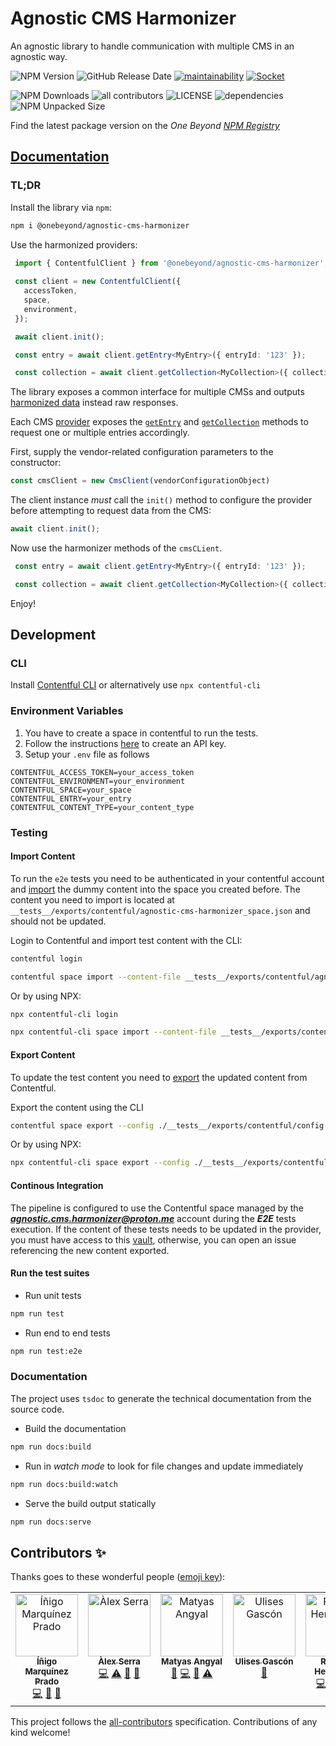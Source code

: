 # Agnostic CMS Harmonizer

An agnostic library to handle communication with multiple CMS in an agnostic way.

![NPM Version](https://img.shields.io/npm/v/%40onebeyond%2Fagnostic-cms-harmonizer)
![GitHub Release Date](https://img.shields.io/github/release-date/onebeyond/agnostic-cms-harmonizer)
[![maintainability](https://api.codeclimate.com/v1/badges/9c8389517a18ceabc76d/maintainability)](https://codeclimate.com/github/onebeyond/agnostic-cms-harmonizer/maintainability)
[![Socket](https://socket.dev/api/badge/npm/package/@onebeyond/agnostic-cms-harmonizer)](https://socket.dev/npm/package/@onebeyond/agnostic-cms-harmonizer)

![NPM Downloads](https://img.shields.io/npm/dt/%40onebeyond%2Fagnostic-cms-harmonizer)
![all contributors](https://img.shields.io/github/all-contributors/onebeyond/agnostic-cms-harmonizer?color=ee8449&style=flat-square)
![LICENSE](https://img.shields.io/npm/l/%40onebeyond%2Fagnostic-cms-harmonizer)
![dependencies](https://img.shields.io/librariesio/github/onebeyond/agnostic-cms-harmonizer)
![NPM Unpacked Size](https://img.shields.io/npm/unpacked-size/%40onebeyond%2Fagnostic-cms-harmonizer)

Find the latest package version on the <em>One Beyond <a target="_blank" href="https://www.npmjs.com/package/@onebeyond/agnostic-cms-harmonizer">NPM Registry</a></em>

## [Documentation](https://onebeyond.github.io/agnostic-cms-harmonizer)

### TL;DR

Install the library via `npm`:

```sh
npm i @onebeyond/agnostic-cms-harmonizer
```

Use the harmonized providers:

```ts
 import { ContentfulClient } from '@onebeyond/agnostic-cms-harmonizer';
 
 const client = new ContentfulClient({
   accessToken,
   space,
   environment,
 });

 await client.init();

 const entry = await client.getEntry<MyEntry>({ entryId: '123' });

 const collection = await client.getCollection<MyCollection>({ collectionId: '123' });
```

The library exposes a common interface for multiple CMSs and outputs [harmonized data](https://onebeyond.github.io/agnostic-cms-harmonizer/types/_types_output.HarmonizedOutput.html) instead raw responses.

Each CMS [provider](https://onebeyond.github.io/agnostic-cms-harmonizer/classes/index_abstract.AbstractProvider.html) exposes the [`getEntry`](https://onebeyond.github.io/agnostic-cms-harmonizer/classes/index_abstract.AbstractProvider.html#getEntry) and [`getCollection`](https://onebeyond.github.io/agnostic-cms-harmonizer/classes/index_abstract.AbstractProvider.html#getCollection) methods to request one or multiple entries accordingly.

First, supply the vendor-related configuration parameters to the constructor:

```ts
const cmsClient = new CmsClient(vendorConfigurationObject)
```

The client instance _must_ call the `init()` method to configure the provider before attempting to request data from the CMS:

```ts
await client.init();
```

Now use the harmonizer methods of the `cmsCLient`.

```ts
 const entry = await client.getEntry<MyEntry>({ entryId: '123' });

 const collection = await client.getCollection<MyCollection>({ collectionId: '123' });
```

Enjoy!

## Development

### CLI
Install [Contentful CLI](https://www.contentful.com/developers/docs/tutorials/cli/import-and-export/#requirements) or alternatively use `npx contentful-cli`

### Environment Variables

 1. You have to create a space in contentful to run the tests.
 2. Follow the instructions [here](https://www.contentful.com/developers/docs/references/authentication/#the-content-delivery-and-preview-api) to create an API key.
 3. Setup your `.env` file as follows

 ```
 CONTENTFUL_ACCESS_TOKEN=your_access_token
 CONTENTFUL_ENVIRONMENT=your_environment
 CONTENTFUL_SPACE=your_space
 CONTENTFUL_ENTRY=your_entry
 CONTENTFUL_CONTENT_TYPE=your_content_type
 ```

### Testing

#### Import Content

To run the `e2e` tests you need to be authenticated in your contentful account and [import](https://www.contentful.com/developers/docs/tutorials/cli/import-and-export/#importing-content) the dummy content into the space you created before. The content you need to import is located at `__tests__/exports/contentful/agnostic-cms-harmonizer_space.json` and should not be updated.

Login to Contentful and import test content with the CLI:

```bash
contentful login

contentful space import --content-file __tests__/exports/contentful/agnostic-cms-harmonizer_space.json --space-id <your-contentful-space-id> --environment-id <your-contentful-environment-id>
```

Or by using NPX:

```bash
npx contentful-cli login

npx contentful-cli space import --content-file __tests__/exports/contentful/agnostic-cms-harmonizer_space.json --space-id <your-contentful-space-id> --environment-id <your-contentful-environment-id>
```

#### Export Content

To update the test content you need to [export](https://www.contentful.com/developers/docs/tutorials/cli/import-and-export/#exporting-content) the updated content from Contentful. 

Export the content using the CLI
```bash
contentful space export --config ./__tests__/exports/contentful/config.json --space-id <your-contentful-space-id> --environment-id <your-contentful-environment-id>
```

Or by using NPX:

```bash
npx contentful-cli space export --config ./__tests__/exports/contentful/config.json --space-id <your-contentful-space-id> --environment-id <your-contentful-environment-id>
```

#### Continous Integration
The pipeline is configured to use the Contentful space managed by the _**agnostic.cms.harmonizer@proton.me**_ account during the _**E2E**_ tests execution. If the content of these tests needs to be updated in the provider, you must have access to this [vault](https://beyondsecure.onebeyond.cloud/vaults/OB-BpuUbMukgIKDSxGqmypk/secrets), otherwise, you can open an issue referencing the new content exported.

#### Run the test suites

- Run unit tests

```sh
npm run test
```

- Run end to end tests

```sh
npm run test:e2e
```

### Documentation

The project uses `tsdoc` to generate the technical documentation from the source code.

- Build the documentation
```sh
npm run docs:build
```

- Run in _watch mode_ to look for file changes and update immediately
```sh
npm run docs:build:watch
```

- Serve the build output statically
```sh
npm run docs:serve
```

## Contributors ✨

Thanks goes to these wonderful people ([emoji key](https://allcontributors.org/docs/en/emoji-key)):

<!-- ALL-CONTRIBUTORS-LIST:START - Do not remove or modify this section -->
<!-- prettier-ignore-start -->
<!-- markdownlint-disable -->
<table>
  <tbody>
    <tr>
      <td align="center" valign="top" width="14.28%"><a href="https://github.com/inigomarquinez"><img src="https://avatars.githubusercontent.com/u/25435858?v=4?s=100" width="100px;" alt="Íñigo Marquínez Prado"/><br /><sub><b>Íñigo Marquínez Prado</b></sub></a><br /><a href="https://github.com/onebeyond/agnostic-cms-harmonizer/commits?author=inigomarquinez" title="Code">💻</a> <a href="https://github.com/onebeyond/agnostic-cms-harmonizer/commits?author=inigomarquinez" title="Documentation">📖</a> <a href="https://github.com/onebeyond/agnostic-cms-harmonizer/pulls?q=is%3Apr+reviewed-by%3Ainigomarquinez" title="Reviewed Pull Requests">👀</a></td>
      <td align="center" valign="top" width="14.28%"><a href="https://github.com/Bounteous17"><img src="https://avatars.githubusercontent.com/u/16175933?v=4?s=100" width="100px;" alt="Àlex Serra"/><br /><sub><b>Àlex Serra</b></sub></a><br /><a href="https://github.com/onebeyond/agnostic-cms-harmonizer/commits?author=Bounteous17" title="Code">💻</a> <a href="https://github.com/onebeyond/agnostic-cms-harmonizer/commits?author=Bounteous17" title="Tests">⚠️</a> <a href="https://github.com/onebeyond/agnostic-cms-harmonizer/commits?author=Bounteous17" title="Documentation">📖</a> <a href="https://github.com/onebeyond/agnostic-cms-harmonizer/pulls?q=is%3Apr+reviewed-by%3ABounteous17" title="Reviewed Pull Requests">👀</a></td>
      <td align="center" valign="top" width="14.28%"><a href="https://www.one-beyond.com"><img src="https://avatars.githubusercontent.com/u/88377077?v=4?s=100" width="100px;" alt="Matyas Angyal"/><br /><sub><b>Matyas Angyal</b></sub></a><br /><a href="https://github.com/onebeyond/agnostic-cms-harmonizer/pulls?q=is%3Apr+reviewed-by%3Amatyasjay" title="Reviewed Pull Requests">👀</a> <a href="https://github.com/onebeyond/agnostic-cms-harmonizer/commits?author=matyasjay" title="Code">💻</a> <a href="https://github.com/onebeyond/agnostic-cms-harmonizer/commits?author=matyasjay" title="Documentation">📖</a> <a href="https://github.com/onebeyond/agnostic-cms-harmonizer/commits?author=matyasjay" title="Tests">⚠️</a></td>
      <td align="center" valign="top" width="14.28%"><a href="https://ulisesgascon.com/"><img src="https://avatars.githubusercontent.com/u/5110813?v=4?s=100" width="100px;" alt="Ulises Gascón"/><br /><sub><b>Ulises Gascón</b></sub></a><br /><a href="https://github.com/onebeyond/agnostic-cms-harmonizer/pulls?q=is%3Apr+reviewed-by%3AUlisesGascon" title="Reviewed Pull Requests">👀</a></td>
      <td align="center" valign="top" width="14.28%"><a href="https://github.com/robertoHeCi"><img src="https://avatars.githubusercontent.com/u/58053533?v=4?s=100" width="100px;" alt="Roberto Hernández"/><br /><sub><b>Roberto Hernández</b></sub></a><br /><a href="https://github.com/onebeyond/agnostic-cms-harmonizer/commits?author=robertoHeCi" title="Code">💻</a> <a href="https://github.com/onebeyond/agnostic-cms-harmonizer/commits?author=robertoHeCi" title="Tests">⚠️</a> <a href="https://github.com/onebeyond/agnostic-cms-harmonizer/commits?author=robertoHeCi" title="Documentation">📖</a> <a href="https://github.com/onebeyond/agnostic-cms-harmonizer/pulls?q=is%3Apr+reviewed-by%3ArobertoHeCi" title="Reviewed Pull Requests">👀</a></td>
    </tr>
  </tbody>
</table>

<!-- markdownlint-restore -->
<!-- prettier-ignore-end -->

<!-- ALL-CONTRIBUTORS-LIST:END -->

This project follows the [all-contributors](https://github.com/all-contributors/all-contributors) specification. Contributions of any kind welcome!
